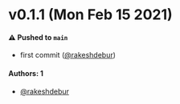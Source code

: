 # v0.1.1 (Mon Feb 15 2021)

#### ⚠️ Pushed to `main`

- first commit ([@rakeshdebur](https://github.com/rakeshdebur))

#### Authors: 1

- [@rakeshdebur](https://github.com/rakeshdebur)

